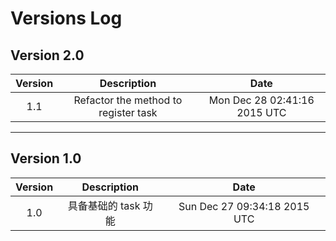 Versions Log
===

## Version 2.0

|Version|Description|Date|
|:--:|:--:|:--:|
| 1.1 | Refactor the method to register task | Mon Dec 28 02:41:16 2015 UTC |

---


## Version 1.0

|Version|Description|Date|
|:--:|:--:|:--:|
| 1.0 | 具备基础的 task 功能 | Sun Dec 27 09:34:18 2015 UTC |
